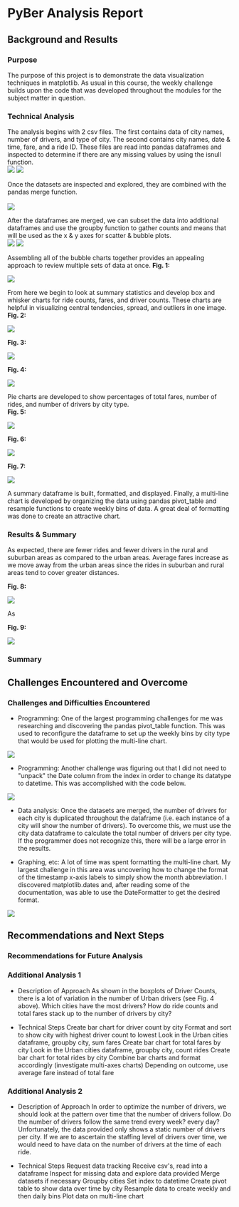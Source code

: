 # PyBer Analysis Report

## Background and Results

### Purpose
The purpose of this project is to demonstrate the data visualization techniques in matplotlib.  As usual in this course, the weekly challenge builds upon the code that was developed throughout the modules for the subject matter in question.  

### Technical Analysis
The analysis begins with 2 csv files.  The first contains data of city names, number of drivers, and type of city.  The second contains city names, date & time, fare, and a ride ID.  These files are read into pandas dataframes and inspected to determine if there are any missing values by using the isnull function.  <br>
![](analysis/ReadCSV.png)
![](analysis/isnull.png)

Once the datasets are inspected and explored, they are combined with the pandas merge function.<br>  
![](analysis/merge.png)

After the dataframes are merged, we can subset the data into additional dataframes and use the groupby function to gather counts and means that will be used as the x & y axes for scatter & bubble plots.<br>
![](analysis/subset.png)
![](analysis/countsmeans.png)

Assembling all of the bubble charts together provides an appealing approach to review multiple sets of data at once.
**Fig. 1:**<br>

![](analysis/Fig1.png)

From here we begin to look at summary statistics and develop box and whisker charts for ride counts, fares, and driver counts.  These charts are helpful in visualizing central tendencies, spread, and outliers in one image.  
**Fig. 2:**<br>

![](analysis/Fig2.png)

**Fig. 3:**<br>

![](analysis/Fig3.png)

**Fig. 4:**<br>

![](analysis/Fig4.png)

Pie charts are developed to show percentages of total fares, number of rides, and number of drivers by city type.  
**Fig. 5:**<br>

![](analysis/Fig5.png)

**Fig. 6:**<br>

![](analysis/Fig6.png)

**Fig. 7:**<br>

![](analysis/Fig7.png)

A summary dataframe is built, formatted, and displayed.  Finally, a multi-line chart is developed by organizing the data using pandas pivot_table and resample functions to create weekly bins of data.  A great deal of formatting was done to create an attractive chart.  

### Results & Summary
As expected, there are fewer rides and fewer drivers in the rural and suburban areas as compared to the urban areas.  Average fares increase as we move away from the urban areas since the rides in suburban and rural areas tend to cover greater distances.  <br>

**Fig. 8:**<br>

![](analysis/Fig8.png)<br>

As

**Fig. 9:**<br>

![](analysis/Fig9.png)


### Summary






## Challenges Encountered and Overcome

### Challenges and Difficulties Encountered

* Programming:  One of the largest programming challenges for me was researching and discovering the pandas pivot_table function.  This was used to reconfigure the dataframe to set up the weekly bins by city type that would be used for plotting the multi-line chart.<br>

![](analysis/PC2.png)

* Programming:  Another challenge was figuring out that I did not need to "unpack" the Date column from the index in order to change its datatype to datetime.  This was accomplished with the code below.<br>

![](analysis/PC1.png)

* Data analysis:  Once the datasets are merged, the number of drivers for each city is duplicated throughout the dataframe (i.e. each instance of a city will show the number of drivers).  To overcome this, we must use the city data dataframe to calculate the total number of drivers per city type.  If the programmer does not recognize this, there will be a large error in the results.<br>

* Graphing, etc:  A lot of time was spent formatting the multi-line chart.  My largest challenge in this area was uncovering how to change the format of the timestamp x-axis labels to simply show the month abbreviation.  I discovered matplotlib.dates and, after reading some of the documentation, was able to use the DateFormatter to get the desired format.<br>

![](analysis/PC3.png)


## Recommendations and Next Steps

### Recommendations for Future Analysis

### Additional Analysis 1

* Description of Approach
As shown in the boxplots of Driver Counts, there is a lot of variation in the number of Urban drivers (see Fig. 4 above).  Which cities have the most drivers?  How do ride counts and total fares stack up to the number of drivers by city?  

* Technical Steps
Create bar chart for driver count by city
Format and sort to show city with highest driver count to lowest
Look in the Urban cities dataframe, groupby city, sum fares
Create bar chart for total fares by city
Look in the Urban cities dataframe, groupby city, count rides
Create bar chart for total rides by city
Combine bar charts and format accordingly (investigate multi-axes charts)
Depending on outcome, use average fare instead of total fare

### Additional Analysis 2

* Description of Approach
In order to optimize the number of drivers, we should look at the pattern over time that the number of drivers follow.  Do the number of drivers follow the same trend every week?  every day?  Unfortunately, the data provided only shows a static number of drivers per city.  If we are to ascertain the staffing level of drivers over time, we would need to have data on the number of drivers at the time of each ride.

* Technical Steps
Request data tracking 
Receive csv's, read into a dataframe
Inspect for missing data and explore data provided
Merge datasets if necessary
Groupby cities
Set index to datetime
Create pivot table to show data over time by city
Resample data to create weekly and then daily bins
Plot data on multi-line chart

